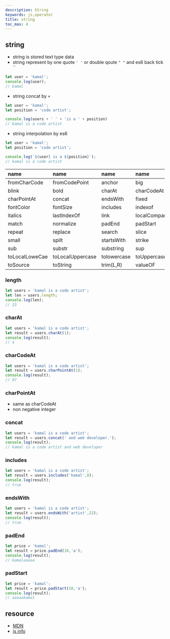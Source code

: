 ```yaml
---
description: String
keywords: js,operator
title: string
toc_max: 4
---
```

## string

* string is stored text type data
* string represent by one quote `' '` or double qoute `" "` and es6 back tick   ``

```js
let user = 'kamal';
console.log(user);
// kamal
```

* string concat by `+`

```js
let user = 'kamal';
let position = 'code artist';

console.log(users + ' ' + 'is a ' + position)
// kamal is a code artist
```

* string interpolation by es6


```js
let user = 'kamal';
let position = 'code artist';

console.log(`${user} is a ${position}`);
// kamal is a code artist
```


| name     | name    | name    | name     |
| :------------- | :------------- |:------------- |:------------- |
|fromCharCode|fromCodePoint|anchor|big|
|blink|bold|charAt|charCodeAt|
|charPointAt|concat|endsWith|fixed|
|fontColor|fontSize|includes|indexof|
|italics|lastIndexOf|link|localCompare|
|match|normalize|padEnd|padStart|
|repeat|replace|search|slice|
|small|spilt|startsWith|strike|
|sub|substr|substring|sup|
|toLocalLoweCae|toLocalUppercase|tolowercase|toUppercase|
|toSource|toString|trim(L,R)|valueOF|

### length

```js
let users = 'kamal is a code artist';
let len = users.length;
console.log(len);
// 23
```

### charAt

```js
let users = 'kamal is a code artist';
let result = users.charAt(1);
console.log(result);
// a
```

### charCodeAt

```js
let users = 'kamal is a code artist';
let result = users.charPointAt(1);
console.log(result);
// 97
```

### charPointAt

* same as charCodeAt
* non negative integer

### concat

```js
let users = 'kamal is a code artist';
let result = users.concat(' and web developer.');
console.log(result);
// kamal is a code artist and web developer
```

### includes

```js
let users = 'kamal is a code artist';
let result = users.includes('kamal',0);
console.log(result);
// true
```

### endsWith


```js
let users = 'kamal is a code artist';
let result = users.endsWith('artist',22);
console.log(result);
// true
```

### padEnd

```js
let price = 'kamal';
let result = price.padEnd(10,'a');
console.log(result);
// kamalaaaaa
```

### padStart

```js
let price = 'kamal';
let result = price.padStart(10,'a');
console.log(result);
// aaaaakamal
```


## resource

* [MDN](https://developer.mozilla.org/en-US/docs/Web/JavaScript/Reference/Global_Objects/String/includes)
* [js info](https://javascript.info/string)
